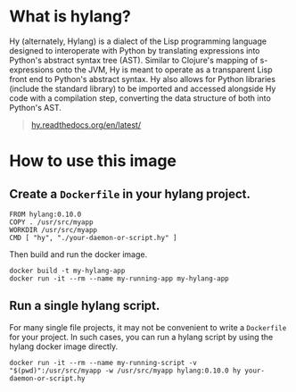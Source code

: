 # What is hylang?

Hy (alternately, Hylang) is a dialect of the Lisp programming language designed to interoperate with Python by translating expressions into Python's abstract syntax tree (AST). Similar to Clojure's mapping of s-expressions onto the JVM, Hy is meant to operate as a transparent Lisp front end to Python's abstract syntax. Hy also allows for Python libraries (include the standard library) to be imported and accessed alongside Hy code with a compilation step, converting the data structure of both into Python's AST.

> [hy.readthedocs.org/en/latest/](http://hy.readthedocs.org/en/latest/)

# How to use this image

## Create a `Dockerfile` in your hylang project.

    FROM hylang:0.10.0
    COPY . /usr/src/myapp
    WORKDIR /usr/src/myapp
    CMD [ "hy", "./your-daemon-or-script.hy" ]

Then build and run the docker image.

    docker build -t my-hylang-app
    docker run -it --rm --name my-running-app my-hylang-app

## Run a single hylang script.

For many single file projects, it may not be convenient to write a `Dockerfile` for your project. In such cases, you can run a hylang script by using the hylang docker image directly.

    docker run -it --rm --name my-running-script -v "$(pwd)":/usr/src/myapp -w /usr/src/myapp hylang:0.10.0 hy your-daemon-or-script.hy
